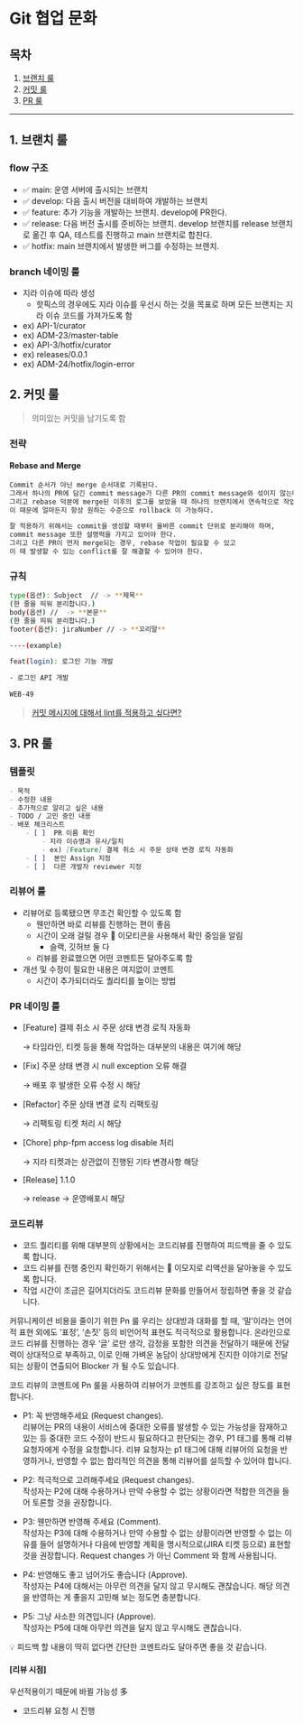 # Git 협업 문화

## 목차

1. [브랜치 룰](#1-브랜치-룰)
2. [커밋 룰](#2-커밋-룰)
3. [PR 룰](#3-pr-룰)

---

## 1. 브랜치 룰

### flow 구조

- ✅ main: 운영 서버에 출시되는 브랜치
- ✅ develop: 다음 출시 버전을 대비하여 개발하는 브랜치
- ✅ feature: 추가 기능을 개발하는 브랜치. develop에 PR한다.
- ✅ release: 다음 버전 출시를 준비하는 브랜치. develop 브랜치를 release 브랜치로 옮긴 후 QA, 테스트를 진행하고 main 브랜치로 합친다.
- ✅ hotfix: main 브랜치에서 발생한 버그를 수정하는 브랜치.

### branch 네이밍 룰

- 지라 이슈에 따라 생성
  - 핫픽스의 경우에도 지라 이슈를 우선시 하는 것을 목표로 하며 모든 브랜치는 지라 이슈 코드를 가져가도록 함
- ex) API-1/curator
- ex) ADM-23/master-table
- ex) API-3/hotfix/curator
- ex) releases/0.0.1
- ex) ADM-24/hotfix/login-error

## 2. 커밋 룰

> 의미있는 커밋을 남기도록 함

### 전략

#### Rebase and Merge

```bash
Commit 순서가 아닌 merge 순서대로 기록된다. 
그래서 하나의 PR에 담긴 commit message가 다른 PR의 commit message와 섞이지 않는다. 
그리고 rebase 덕분에 merge된 이후의 로그를 보았을 때 하나의 브랜치에서 연속적으로 작업한 것과 같은 로그를 확인할 수 있다. 
이 때문에 얼마든지 항상 원하는 수준으로 rollback 이 가능하다.

잘 적용하기 위해서는 commit을 생성할 때부터 올바른 commit 단위로 분리해야 하며,
commit message 또한 설명력을 가지고 있어야 한다.
그리고 다른 PR이 먼저 merge되는 경우, rebase 작업이 필요할 수 있고
이 때 발생할 수 있는 conflict를 잘 해결할 수 있어야 한다.
```

### 규칙

```bash
type(옵션): Subject  // -> **제목**
(한 줄을 띄워 분리합니다.)
body(옵션) //  -> **본문**
(한 줄을 띄워 분리합니다.)
footer(옵션): jiraNumber // -> **꼬리말**

----(example)

feat(login): 로그인 기능 개발

- 로그인 API 개발

WEB-49
```

> [커밋 메시지에 대해서 lint를 적용하고 싶다면?](./commitlint.md)

## 3. PR 룰

### 템플릿

```markdown
- 목적
- 수정한 내용
- 추가적으로 알리고 싶은 내용
- TODO / 고민 중인 내용
- 배포 체크리스트
    - [ ]  PR 이름 확인
        - 지라 이슈명과 유사/일치
        - ex) [Feature] 결제 취소 시 주문 상태 변경 로직 자동화
    - [ ]  본인 Assign 지정
    - [ ]  다른 개발자 reviewer 지정
```

### 리뷰어 룰

- 리뷰어로 등록됐으면 무조건 확인할 수 있도록 함
  - 웬만하면 바로 리뷰를 진행하는 편이 좋음
  - 시간이 오래 걸릴 경우 👀 이모티콘을 사용해서 확인 중임을 알림
    - 슬랙, 깃허브 둘 다
  - 리뷰를 완료했으면 어떤 코멘트든 달아주도록 함
- 개선 및 수정이 필요한 내용은 여지없이 코멘트
  - 시간이 추가되더라도 퀄리티를 높이는 방법

### PR 네이밍 룰

- [Feature] 결제 취소 시 주문 상태 변경 로직 자동화

    → 타임라인, 티켓 등을 통해 작업하는 대부분의 내용은 여기에 해당

- [Fix] 주문 상태 변경 시 null exception 오류 해결

    → 배포 후 발생한 오류 수정 시 해당

- [Refactor] 주문 상태 변경 로직 리팩토링

    → 리팩토링 티켓 처리 시 해당

- [Chore] php-fpm access log disable 처리

    → 지라 티켓과는 상관없이 진행된 기타 변경사항 해당

- [Release] 1.1.0

    → release -> 운영배포시 해당

### 코드리뷰

- 코드 퀄리티를 위해 대부분의 상황에서는 코드리뷰를 진행하여 피드백을 줄 수 있도록 합니다.
- 코드 리뷰를 진행 중인지 확인하기 위해서는 👀 이모지로 리액션을 달아놓을 수 있도록 합니다.
- 작업 시간이 조금은 길어지더라도 코드리뷰 문화를 만들어서 정립하면 좋을 것 같습니다.

커뮤니케이션 비용을 줄이기 위한 Pn 룰
우리는 상대방과 대화를 할 때, ‘말’이라는 언어적 표현 외에도 ‘표정’, ‘손짓’ 등의 비언어적 표현도 적극적으로 활용합니다. 온라인으로 코드 리뷰를 진행하는 경우 ‘글’ 로만 생각, 감정을 포함한 의견을 전달하기 때문에 전달력이 상대적으로 부족하고, 이로 인해 가벼운 농담이 상대방에게 진지한 이야기로 전달되는 상황이 연출되어 Blocker 가 될 수도 있습니다.

코드 리뷰의 코멘트에 Pn 룰을 사용하여 리뷰어가 코멘트를 강조하고 싶은 정도를 표현합니다.

- P1: 꼭 반영해주세요 (Request changes).  
리뷰어는 PR의 내용이 서비스에 중대한 오류를 발생할 수 있는 가능성을 잠재하고 있는 등 중대한 코드 수정이 반드시 필요하다고 판단되는 경우, P1 태그를 통해 리뷰 요청자에게 수정을 요청합니다. 리뷰 요청자는 p1 태그에 대해 리뷰어의 요청을 반영하거나, 반영할 수 없는 합리적인 의견을 통해 리뷰어를 설득할 수 있어야 합니다.

- P2: 적극적으로 고려해주세요 (Request changes).  
작성자는 P2에 대해 수용하거나 만약 수용할 수 없는 상황이라면 적합한 의견을 들어 토론할 것을 권장합니다.   

- P3: 웬만하면 반영해 주세요 (Comment).  
작성자는 P3에 대해 수용하거나 만약 수용할 수 없는 상황이라면 반영할 수 없는 이유를 들어 설명하거나 다음에 반영할 계획을 명시적으로(JIRA 티켓 등으로) 표현할 것을 권장합니다. Request changes 가 아닌 Comment 와 함께 사용됩니다.

- P4: 반영해도 좋고 넘어가도 좋습니다 (Approve).  
작성자는 P4에 대해서는 아무런 의견을 달지 않고 무시해도 괜찮습니다. 해당 의견을 반영하는 게 좋을지 고민해 보는 정도면 충분합니다.

- P5: 그냥 사소한 의견입니다 (Approve).  
작성자는 P5에 대해 아무런 의견을 달지 않고 무시해도 괜찮습니다.

<aside> 💡 피드백 할 내용이 딱히 없다면 간단한 코멘트라도 달아주면 좋을 것 같습니다.

</aside>
   

#### [리뷰 시점]

우선적용이기 때문에 바뀔 가능성 多

- 코드리뷰 요청 시 진행
